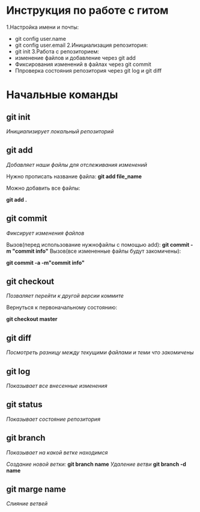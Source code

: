 # Инструкция по работе с гитом

1.Настройка имени и почты:
* git config user.name
* git config user.email
2.Инициализация репозитория:
* git init
3.Работа с репозиторием:
* изменение файлов и добавление через git add
* Фиксирования изменений в файлах через git commit
* Ппроверка состояния репозитория  через git log и git diff

# Начальные команды

 ## git init
 *Инициализирует  локальный репозиторий*
## git add 
*Добавляет наши файлы для отслеживания изменений*

Нужно прописать название файла:
**git add file_name**

Можно добавить все файлы:

**git add .**

## git commit 

*Фиксирует изменения файлов*

Вызов(перед использование нужнофайлы с помощью add):
**git commit -m "commit info"**
 Вызов(все измененные файлы будут закомичены):

 
 **git commit -a -m"commit info"**
 ## git checkout

*Позваляет перейти к другой версии коммите*

Вернуться к первоначальному состоянию:

**git checkout master**

## git diff

*Посмотреть разницу между текущими файлами и теми что закомичены*

## git log
*Показывает все внесенные изменения*
## git status 
*Показывает состояние репозитория*
## git branch
*Показывает на какой ветке находимся*
 
 *Создание новой ветки:*
 **git branch name**
 *Удаление ветви*
 **git branch -d name**

## git marge name
*Слияние ветвей*




